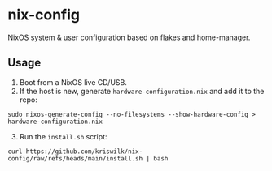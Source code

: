 # nix-config

NixOS system & user configuration based on flakes and home-manager.

## Usage

1. Boot from a NixOS live CD/USB.
2. If the host is new, generate `hardware-configuration.nix` and add it to the repo:

```
sudo nixos-generate-config --no-filesystems --show-hardware-config > hardware-configuration.nix
```

3. Run the `install.sh` script:

```
curl https://github.com/kriswilk/nix-config/raw/refs/heads/main/install.sh | bash
```